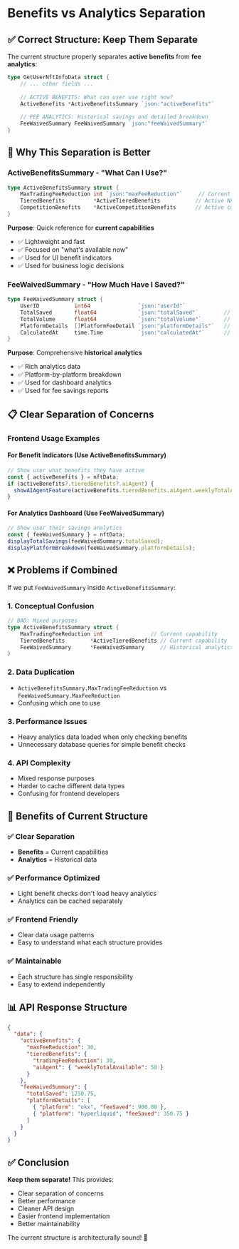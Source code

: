 # Benefits vs Analytics Separation

## ✅ **Correct Structure: Keep Them Separate**

The current structure properly separates **active benefits** from **fee analytics**:

```go
type GetUserNftInfoData struct {
    // ... other fields ...
    
    // ACTIVE BENEFITS: What can user use right now?
    ActiveBenefits *ActiveBenefitsSummary `json:"activeBenefits"`
    
    // FEE ANALYTICS: Historical savings and detailed breakdown
    FeeWaivedSummary FeeWaivedSummary `json:"feeWaivedSummary"`
}
```

## 🎯 **Why This Separation is Better**

### **ActiveBenefitsSummary** - "What Can I Use?"
```go
type ActiveBenefitsSummary struct {
    MaxTradingFeeReduction int `json:"maxFeeReduction"`     // Current capability
    TieredBenefits         *ActiveTieredBenefits           // Active NFT benefits
    CompetitionBenefits    *ActiveCompetitionBenefits      // Active competition benefits
}
```

**Purpose**: Quick reference for **current capabilities**
- ✅ Lightweight and fast
- ✅ Focused on "what's available now"
- ✅ Used for UI benefit indicators
- ✅ Used for business logic decisions

### **FeeWaivedSummary** - "How Much Have I Saved?"
```go
type FeeWaivedSummary struct {
    UserID           int64               `json:"userId"`
    TotalSaved       float64             `json:"totalSaved"`        // Historical data
    TotalVolume      float64             `json:"totalVolume"`       // Historical data
    PlatformDetails  []PlatformFeeDetail `json:"platformDetails"`   // Detailed analytics
    CalculatedAt     time.Time           `json:"calculatedAt"`      // Analytics metadata
}
```

**Purpose**: Comprehensive **historical analytics**
- ✅ Rich analytics data
- ✅ Platform-by-platform breakdown
- ✅ Used for dashboard analytics
- ✅ Used for fee savings reports

## 📋 **Clear Separation of Concerns**

### **Frontend Usage Examples**

#### **For Benefit Indicators** (Use ActiveBenefitsSummary)
```typescript
// Show user what benefits they have active
const { activeBenefits } = nftData;
if (activeBenefits?.tieredBenefits?.aiAgent) {
  showAIAgentFeature(activeBenefits.tieredBenefits.aiAgent.weeklyTotalAvailable);
}
```

#### **For Analytics Dashboard** (Use FeeWaivedSummary)
```typescript
// Show user their savings analytics
const { feeWaivedSummary } = nftData;
displayTotalSavings(feeWaivedSummary.totalSaved);
displayPlatformBreakdown(feeWaivedSummary.platformDetails);
```

## ❌ **Problems if Combined**

If we put `FeeWaivedSummary` inside `ActiveBenefitsSummary`:

### **1. Conceptual Confusion**
```go
// BAD: Mixed purposes
type ActiveBenefitsSummary struct {
    MaxTradingFeeReduction int               // Current capability
    TieredBenefits        *ActiveTieredBenefits // Current capability
    FeeWaivedSummary      *FeeWaivedSummary     // Historical analytics ❌
}
```

### **2. Data Duplication**
- `ActiveBenefitsSummary.MaxTradingFeeReduction` vs `FeeWaivedSummary.MaxFeeReduction`
- Confusing which one to use

### **3. Performance Issues**
- Heavy analytics data loaded when only checking benefits
- Unnecessary database queries for simple benefit checks

### **4. API Complexity**
- Mixed response purposes
- Harder to cache different data types
- Confusing for frontend developers

## 🚀 **Benefits of Current Structure**

### ✅ **Clear Separation**
- **Benefits** = Current capabilities
- **Analytics** = Historical data

### ✅ **Performance Optimized**
- Light benefit checks don't load heavy analytics
- Analytics can be cached separately

### ✅ **Frontend Friendly**
- Clear data usage patterns
- Easy to understand what each structure provides

### ✅ **Maintainable**
- Each structure has single responsibility
- Easy to extend independently

## 📊 **API Response Structure**

```json
{
  "data": {
    "activeBenefits": {
      "maxFeeReduction": 30,
      "tieredBenefits": {
        "tradingFeeReduction": 30,
        "aiAgent": { "weeklyTotalAvailable": 50 }
      }
    },
    "feeWaivedSummary": {
      "totalSaved": 1250.75,
      "platformDetails": [
        { "platform": "okx", "feeSaved": 900.00 },
        { "platform": "hyperliquid", "feeSaved": 350.75 }
      ]
    }
  }
}
```

## ✅ **Conclusion**

**Keep them separate!** This provides:
- Clear separation of concerns
- Better performance
- Cleaner API design
- Easier frontend implementation
- Better maintainability

The current structure is architecturally sound! 🎯